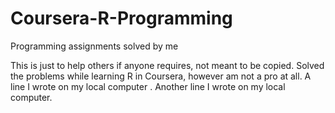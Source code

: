 # Coursera-R-Programming
Programming assignments solved by me

This is just to help others if anyone requires, not meant to be copied.
Solved the problems while learning R in Coursera, however am not a pro
at all.
A line I wrote on my local computer
. Another line I wrote on my local computer.
